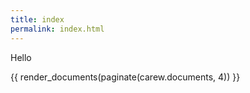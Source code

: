 ```yaml
---
title: index
permalink: index.html
---
```


Hello

{{ render_documents(paginate(carew.documents, 4)) }}
